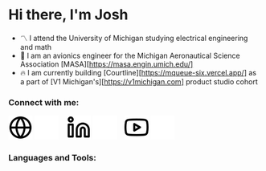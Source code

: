 # Hi there, I'm Josh 

- 〽️ I attend the University of Michigan studying electrical engineering and math
- 🚀 I am an avionics engineer for the Michigan Aeronautical Science Association [MASA][https://masa.engin.umich.edu/]
- 🔥 I am currently building [Courtline][https://mqueue-six.vercel.app/] as a part of [V1 Michigan's][https://v1michigan.com] product studio cohort

### Connect with me:

[![website](./img/globe-light.svg)](https://codestackr.com#gh-light-mode-only)
[![website](./img/globe-dark.svg)](https://codestackr.com#gh-dark-mode-only)
&nbsp;&nbsp;
[![website](./img/linkedin-light.svg)](https://linkedin.com/in/codeSTACKr#gh-light-mode-only)
[![website](./img/linkedin-dark.svg)](https://linkedin.com/in/codeSTACKr#gh-dark-mode-only)
&nbsp;&nbsp;
[![website](./img/youtube-light.svg)](https://youtube.com/codestackr#gh-light-mode-only)
[![website](./img/youtube-dark.svg)](https://youtube.com/codestackr#gh-dark-mode-only)

### Languages and Tools:

[website]: https://mildjosh.com
[linkedin]: https://linkedin.com/in/mildjosh
[youtube]: https://youtube.com/mildjosh
